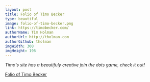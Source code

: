 ```yaml
---
layout: post
title: Folio of Timo Becker
type: beautiful
image: folio-of-timo-becker.png
link: https://timobecker.com/
authorName: Tim Holman
authorUrl: http://tholman.com
authorGithub: tholman
imgWidth: 300
imgHeight: 196
---
```


_Timo's site has a beautifuly creative join the dots game, check it out!_

[Folio of Timo Becker](https://timobecker.com/)
